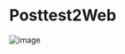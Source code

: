 # Posttest2Web
![image](https://user-images.githubusercontent.com/120190224/227707726-7fd5a7cf-f68b-4daa-998d-1e387b952062.png)
